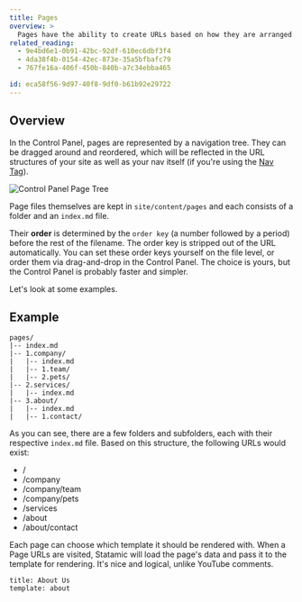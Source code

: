 ```yaml
---
title: Pages
overview: >
  Pages have the ability to create URLs based on how they are arranged in your folder tree. They are generally used to create the main sections and stand-alone pages in your site.
related_reading:
  - 9e4bd6e1-0b91-42bc-92df-610ec6dbf3f4
  - 4da38f4b-0154-42ec-873e-35a5bfbafc79
  - 767fe16a-406f-450b-840b-a7c34ebba465

id: eca58f56-9d97-40f8-9df0-b61b92e29722
---
```

## Overview

In the Control Panel, pages are represented by a navigation tree. They can be dragged around and reordered, which will be reflected in the URL structures of your site as well as your nav itself (if you're using the [Nav Tag][nav-tag]).

![Control Panel Page Tree](/assets/img/screenshots/cp-page-tree.png)

Page files themselves are kept in `site/content/pages` and each consists of a folder and an `index.md` file.

Their **order** is determined by the `order key` (a number followed by a period) before the rest of the filename. The order key is stripped out of the URL automatically. You can set these order keys yourself on the file level, or order them via drag-and-drop in the Control Panel. The choice is yours, but the Control Panel is probably faster and simpler.

Let's look at some examples.

## Example

```language-files
pages/
|-- index.md
|-- 1.company/
|   |-- index.md
|   |-- 1.team/
|   |-- 2.pets/
|-- 2.services/
|   |-- index.md
|-- 3.about/
|   |-- index.md
|   |-- 1.contact/
```

As you can see, there are a few folders and subfolders, each with their respective `index.md` file. Based on this structure, the following URLs would exist:

- /
- /company
- /company/team
- /company/pets
- /services
- /about
- /about/contact

Each page can choose which template it should be rendered with. When a Page URLs are visited, Statamic will load the page's data and pass it to the template for rendering. It's nice and logical, unlike YouTube comments.

``` .language-yaml
title: About Us
template: about
```

[nav-tag]: /tags/nav
[taxonomies]: /taxonomies
[glide-tag]: /tags/glide
[taxonomy-fieldtype]: /fieldtypes/taxonomy
[yaml]: /yaml
